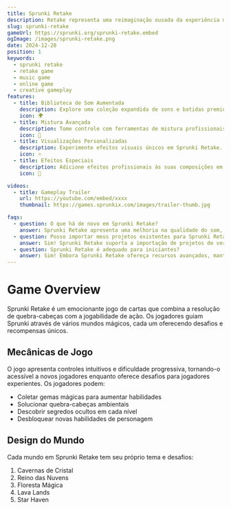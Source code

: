 ```yaml
---
title: Sprunki Retake
description: Retake representa uma reimaginação ousada da experiência musical clássica. É onde a criatividade se encontra com a inovação, permitindo que os jogadores criem paisagens sonoras únicas com um conjunto de ferramentas e recursos aprimorados.
slug: sprunki-retake
gameUrl: https://sprunki.org/sprunki-retake.embed
ogImage: /images/sprunki-retake.png
date: 2024-12-28
position: 1
keywords:
  - sprunki retake
  - retake game
  - music game
  - online game
  - creative gameplay
features:
  - title: Biblioteca de Som Aumentada
    description: Explore uma coleção expandida de sons e batidas premium em Sprunki Retake.
    icon: 🌍
  - title: Mistura Avançada
    description: Tome controle com ferramentas de mistura profissionais em Sprunki Retake.
    icon: 🧩
  - title: Visualizações Personalizadas
    description: Experimente efeitos visuais únicos em Sprunki Retake.
    icon: ⭐
  - title: Efeitos Especiais
    description: Adicione efeitos profissionais às suas composições em Sprunki Retake.
    icon: 💫

videos:
  - title: Gameplay Trailer
    url: https://youtube.com/embed/xxxx
    thumbnail: https://games.sprunkix.com/images/trailer-thumb.jpg

faqs:
  - question: O que há de novo em Sprunki Retake?
    answer: Sprunki Retake apresenta uma melhoria na qualidade do som, novas ferramentas de mistura e efeitos visuais melhorados para uma experiência musical aprimorada.
  - question: Posso importar meus projetos existentes para Sprunki Retake?
    answer: Sim! Sprunki Retake suporta a importação de projetos de versões anteriores, enquanto oferece novas opções de aprimoramento.
  - question: Sprunki Retake é adequado para iniciantes?
    answer: Sim! Embora Sprunki Retake ofereça recursos avançados, mantém uma interface intuitiva perfeita para todos os níveis de habilidade.
---
```


# Game Overview

Sprunki Retake é um emocionante jogo de cartas que combina a resolução de quebra-cabeças com a jogabilidade de ação. Os jogadores guiam Sprunki através de vários mundos mágicos, cada um oferecendo desafios e recompensas únicos.

## Mecânicas de Jogo

O jogo apresenta controles intuitivos e dificuldade progressiva, tornando-o acessível a novos jogadores enquanto oferece desafios para jogadores experientes. Os jogadores podem:

- Coletar gemas mágicas para aumentar habilidades
- Solucionar quebra-cabeças ambientais
- Descobrir segredos ocultos em cada nível
- Desbloquear novas habilidades de personagem

## Design do Mundo

Cada mundo em Sprunki Retake tem seu próprio tema e desafios:

1. Cavernas de Cristal
2. Reino das Nuvens
3. Floresta Mágica
4. Lava Lands
5. Star Haven